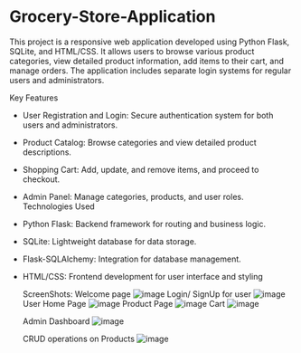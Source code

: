 # Grocery-Store-Application

This project is a responsive web application developed using Python Flask, SQLite, and HTML/CSS. It allows users to browse various product categories, view detailed product information, add items to their cart, and manage orders. The application includes separate login systems for regular users and administrators.

Key Features
* User Registration and Login: Secure authentication system for both users and administrators.
* Product Catalog: Browse categories and view detailed product descriptions.
* Shopping Cart: Add, update, and remove items, and proceed to checkout.
* Admin Panel: Manage categories, products, and user roles.
Technologies Used
* Python Flask: Backend framework for routing and business logic.
* SQLite: Lightweight database for data storage.
* Flask-SQLAlchemy: Integration for database management.
* HTML/CSS: Frontend development for user interface and styling

  ScreenShots:
  Welcome page
  ![image](https://github.com/rose-michelle-mathew/Grocery-Store-Application/assets/118926107/c6b24c45-c821-4555-b756-7cef27d5d9bb)
  Login/ SignUp for user 
  ![image](https://github.com/rose-michelle-mathew/Grocery-Store-Application/assets/118926107/b8e4997e-9d83-4281-9423-2611d7bfb703)
  User Home Page
  ![image](https://github.com/rose-michelle-mathew/Grocery-Store-Application/assets/118926107/c26c1560-4373-428f-a82d-e34f7cd1ba35)
   Product Page
  ![image](https://github.com/rose-michelle-mathew/Grocery-Store-Application/assets/118926107/819a96e1-a5df-459b-929a-d9ad986b70a5)
   Cart
  ![image](https://github.com/rose-michelle-mathew/Grocery-Store-Application/assets/118926107/fb68702c-5b92-424c-a461-b8daa0b78d32)

  Admin Dashboard
  ![image](https://github.com/rose-michelle-mathew/Grocery-Store-Application/assets/118926107/051ff899-230f-4cae-88b2-6404f8d438b2)

  CRUD operations on Products
  ![image](https://github.com/rose-michelle-mathew/Grocery-Store-Application/assets/118926107/04a0b7bb-3f8e-446b-b862-3ce6e271629a)






